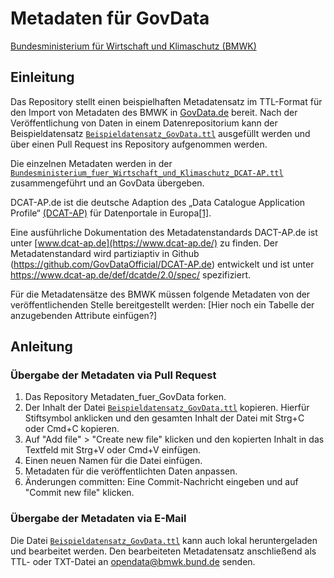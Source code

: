 # Metadaten für GovData

[Bundesministerium für Wirtschaft und Klimaschutz (BMWK)](https://www.bmwk.de) 


## Einleitung

Das Repository stellt einen beispielhaften Metadatensatz im TTL-Format für den Import von Metadaten des BMWK in [GovData.de](https://GovData.de) bereit. Nach der Veröffentlichung von Daten in einem Datenrepositorium kann der Beispieldatensatz [`Beispieldatensatz_GovData.ttl`](Datensaetze/Beispieldatensatz_GovData.ttl) ausgefüllt werden und über einen Pull Request ins Repository aufgenommen werden.

Die einzelnen Metadaten werden in der [`Bundesministerium_fuer_Wirtschaft_und_Klimaschutz_DCAT-AP.ttl`](Bundesministerium_fuer_Wirtschaft_und_Klimaschutz_DCAT-AP.ttl) zusammengeführt und an GovData übergeben. 


DCAT-AP.de ist die deutsche Adaption des „Data Catalogue Application Profile“ [(DCAT-AP)](https://github.com/SEMICeu/DCAT-AP) für Datenportale in Europa[[1]](https://github.com/GovDataOfficial/DCAT-AP.de).

Eine ausführliche Dokumentation des Metadatenstandards DACT-AP.de ist unter [www.dcat-ap.de](https://www.dcat-ap.de/) zu finden. Der Metadatenstandard wird partiziaptiv in Github (https://github.com/GovDataOfficial/DCAT-AP.de) entwickelt und ist unter https://www.dcat-ap.de/def/dcatde/2.0/spec/ spezifiziert.  

Für die Metadatensätze des BMWK müssen folgende Metadaten von der veröffentlichenden Stelle bereitgestellt werden: [Hier noch ein Tabelle der anzugebenden Attribute einfügen?]

## Anleitung

### Übergabe der Metadaten via Pull Request

1. Das Repository Metadaten_fuer_GovData forken.
2. Der Inhalt der Datei [`Beispieldatensatz_GovData.ttl`](Datensaetze/Beispieldatensatz_GovData.ttl) kopieren. Hierfür Stiftsymbol anklicken und den gesamten Inhalt der Datei mit Strg+C oder Cmd+C kopieren.
3. Auf "Add file" > "Create new file" klicken und den kopierten Inhalt in das Textfeld mit Strg+V oder Cmd+V einfügen.
4. Einen neuen Namen für die Datei einfügen.
5. Metadaten für die veröffentlichten Daten anpassen.
6. Änderungen committen: Eine Commit-Nachricht eingeben und auf "Commit new file" klicken.

### Übergabe der Metadaten via E-Mail

Die Datei [`Beispieldatensatz_GovData.ttl`](Datensaetze/Beispieldatensatz_GovData.ttl) kann auch lokal heruntergeladen und bearbeitet werden. Den bearbeiteten Metadatensatz anschließend als TTL- oder TXT-Datei an opendata@bmwk.bund.de senden.
